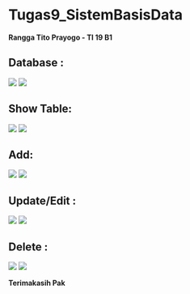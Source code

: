 # Tugas9_SistemBasisData

<b>Rangga Tito Prayogo - TI 19 B1</b>


<h2>Database :</h2>
<img src="https://user-images.githubusercontent.com/46300525/121125301-8b017700-c850-11eb-9f26-cdae1dd9b0a4.png">
<img src="https://user-images.githubusercontent.com/46300525/121124884-dcf5cd00-c84f-11eb-8a01-c6f4bc8b7c8f.png">

<h2>Show Table:</h2>
<img src="https://user-images.githubusercontent.com/46300525/121125375-ab313600-c850-11eb-9c02-43f3e0c307af.png">
<img src="https://user-images.githubusercontent.com/46300525/121125430-be440600-c850-11eb-854f-3e34322c1663.png">

<h2>Add:</h2>
<img src="https://user-images.githubusercontent.com/46300525/121125560-f51a1c00-c850-11eb-92c1-c7cd6b93fb05.png">
<img src="https://user-images.githubusercontent.com/46300525/121125590-0105de00-c851-11eb-932d-5aa5fc94312f.png">

<h2>Update/Edit :</h2>
<img src="https://user-images.githubusercontent.com/46300525/121125663-1b3fbc00-c851-11eb-8c81-71c53aed2e91.png">
<img src="https://user-images.githubusercontent.com/46300525/121125698-2abf0500-c851-11eb-9aac-159a92a09e80.png">

<h2>Delete :</h2>
<img src="https://user-images.githubusercontent.com/46300525/121125717-36aac700-c851-11eb-95af-b687d6b73600.png">
<img src="https://user-images.githubusercontent.com/46300525/121125734-40342f00-c851-11eb-8f2d-02fffd84e8ce.png">

<b>Terimakasih Pak</b>


